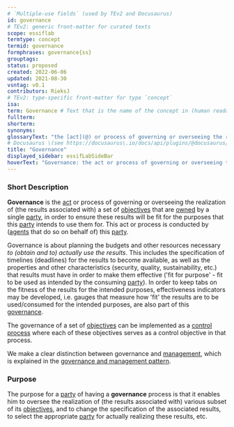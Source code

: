 ```yaml
---
# `Multiple-use fields` (used by TEv2 and Docusaurus)
id: governance
# TEv2: generic front-matter for curated texts
scope: essiflab
termtype: concept
termid: governance
formphrases: governance{ss}
grouptags:
status: proposed
created: 2022-06-06
updated: 2021-08-30
vsntag: v0.1
contributors: RieksJ
# TEv2: type-specific front-matter for type `concept`
isa:
term: Governance # Text that is the name of the concept in (human readable) texts.
fullterm:
shorterm:
synonyms:
glossaryText: "the [act](@) or process of governing or overseeing the realization of (the results associated with) a set of [objectives](@) by the [owner](@) of these [objectives](@), in order to ensure they will be fit for the purposes that this [owner](@) intends to use them for."
# Docusaurus \(see https://docusaurus\.io/docs/api/plugins/@docusaurus/plugin-content-docs#markdown-front-matter\):
title: "Governance"
displayed_sidebar: essifLabSideBar
hoverText: "Governance: the act or process of governing or overseeing the realization of (the results associated with) a set of Objectives by the Owner of these Objectives, in order to ensure they will be fit for the purposes that this Owner intends to use them for."
---
```


### Short Description
**Governance** is the [act](@) or process of governing or overseeing the realization of (the results associated with) a set of [objectives](@) that are [owned](@) by a single [party](@), in order to ensure these results will be fit for the purposes that this [party](@) intends to use them for. This act or process is conducted by ([agents](@) that do so on behalf of) this [party](@).

Governance is about planning the budgets and other resources necessary  _to (obtain and to) actually use the results_. This includes the specification of timelines (deadlines) for the results to become available, as well as the properties and other characteristics (security, quality, sustainability, etc.) that results must have in order to make them effective ('fit for purpose' - fit to be used as intended by the consuming [party](@)). In order to keep tabs on the fitness of the results for the intended purposes, effectiveness indicators may be developed, i.e. gauges that measure how 'fit' the results are to be used/consumed for the intended purposes, are also part of this [governance](@).

The governance of a set of [objectives](@) can be implemented as a [control process](@) where each of these objectives serves as a control objective in that process.

We make a clear distinction between governance and [management](@), which is explained in the [governance and management pattern](pattern-governance-and-management@).
### Purpose
The purpose for a [party](@) of having a **governance** process is that it enables him to oversee the realization of (the results associated with) various subset of its [objectives](@), and to change the specification of the associated results, to select the appropriate [party](@) for actually realizing these results, etc.
